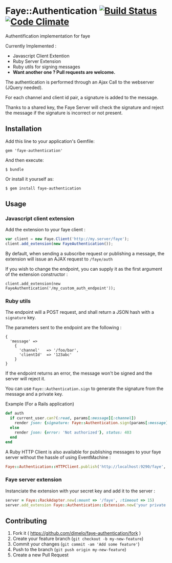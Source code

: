 # Faye::Authentication [![Build Status](https://travis-ci.org/dimelo/faye-authentication.svg?branch=master)](https://travis-ci.org/dimelo/faye-authentication) [![Code Climate](https://codeclimate.com/github/dimelo/faye-authentication.png)](https://codeclimate.com/github/dimelo/faye-authentication)

Authentification implementation for faye

Currently Implemented :
  - Javascript Client Extention
  - Ruby Server Extension
  - Ruby utils for signing messages
  - **Want another one ? Pull requests are welcome.**

The authentication is performed through an Ajax Call to the webserver (JQuery needed).

For each channel and client id pair, a signature is added to the message.

Thanks to a shared key, the Faye Server will check the signature and reject the
message if the signature is incorrect or not present.

## Installation

Add this line to your application's Gemfile:

    gem 'faye-authentication'

And then execute:

    $ bundle

Or install it yourself as:

    $ gem install faye-authentication

## Usage

### Javascript client extension

Add the extension to your faye client :

````javascript
var client = new Faye.Client('http://my.server/faye');
client.add_extension(new FayeAuthentication());
````

By default, when sending a subscribe request or publishing a message, the extension
will issue an AJAX request to ``/faye/auth``

If you wish to change the endpoint, you can supply it as the first argument of the extension constructor :

    client.add_extension(new FayeAuthentication('/my_custom_auth_endpoint'));


### Ruby utils

The endpoint will a POST request, and shall return a JSON hash with a ``signature`` key.

The parameters sent to the endpoint are the following :

````
{
  'message' =>
    {
      'channel'   => '/foo/bar',
      'clientId'  => '123abc'
    }
}
````

If the endpoint returns an error, the message won't be signed and the server will reject it.

You can use ``Faye::Authentication.sign`` to generate the signature from the message and a private key.

Example (For a Rails application)

````ruby
def auth
  if current_user.can?(:read, params[:message][:channel])
    render json: {signature: Faye::Authentication.sign(params[:message], 'your private key')}
  else
    render json: {error: 'Not authorized'}, status: 403
  end
end

````

A Ruby HTTP Client is also available for publishing messages to your faye server
without the hassle of using EventMachine :

````ruby
Faye::Authentication::HTTPClient.publish('http://localhost:9290/faye', '/channel', 'data', 'your private key')
````

### Faye server extension

Instanciate the extension with your secret key and add it to the server :

````ruby
server = Faye::RackAdapter.new(:mount => '/faye', :timeout => 15)
server.add_extension Faye::Authentication::Extension.new('your private key')
````

## Contributing

1. Fork it ( https://github.com/dimelo/faye-authentication/fork )
2. Create your feature branch (`git checkout -b my-new-feature`)
3. Commit your changes (`git commit -am 'Add some feature'`)
4. Push to the branch (`git push origin my-new-feature`)
5. Create a new Pull Request
